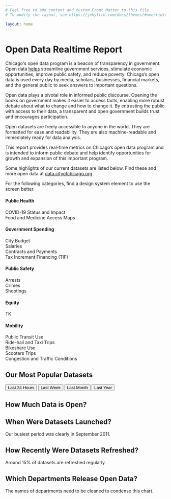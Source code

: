 ```yaml
---
# Feel free to add content and custom Front Matter to this file.
# To modify the layout, see https://jekyllrb.com/docs/themes/#overriding-theme-defaults

layout: home
---
```


# Open Data Realtime Report

<p>Chicago's open data program is a beacon of transparency in government. Open data <a href="http://opendatatoolkit.worldbank.org/en/open-data-in-60-seconds.html">helps</a> streamline government services, stimulate economic opportunities, improve public safety, and reduce poverty. Chicago’s open data is used every day by media, scholars, businesses, financial markets, and the general public to seek answers to important questions.</p>

<p>Open data plays a pivotal role in informed public discourse. Opening the books on government makes it easier to access facts, enabling more robust debate about what to change and how to change it. By entrusting the public with access to their data, a transparent and open government builds trust and encourages participation.</p>

<p>Open datasets are freely accessible to anyone in the world. They are formatted for ease and readability. They are also machine-readable and immediately ready for data analysis.</p>

<p>This report provides real-time metrics on Chicago’s open data program and is intended to inform public debate and help identify opportunities for growth and expansion of this important program.</p>

<p>Some highlights of our current datasets are listed below. Find these and more open data at <a href="https://data.cityofchicago.org">data.cityofchicago.org</a></p>

For the following categories, find a design system element to use the screen better.

#### Public Health

<p>COVID-19 Status and Impact<br>Food and Medicine Access Maps</p>

#### Government Spending

<p>City Budget<br>Salaries<br>Contracts and Payments<br>Tax Increment Financing (TIF)</p>

#### Public Safety

<p>Arrests<br>Crimes<br>Shootings</p>

#### Equity

<p>TK</p>

#### Mobility

<p>Public Transit Use<br>Ride-hail and Taxi Trips<br>Bikeshare Use<br>Scooters Trips<br>Congestion and Traffic Conditions</p>

## Our Most Popular Datasets

<button id="last24">Last 24 Hours</button>
<button id="lastWeek">Last Week</button>
<button id="lastMonth">Last Month</button>
<button id="lastYear">Last Year</button>

<canvas id="lastChart" width="200" height="100"></canvas>

## How Much Data is Open?

<canvas id="rowHistoryChart" width="200" height="100"></canvas>

## When Were Datasets Launched?

Our busiest period was clearly in September 2011.

<canvas id="launchedChart" width="200" height="100"></canvas>

## How Recently Were Datasets Refreshed?

Around 15% of datasets are refreshed regularly.

<canvas id="updatedChart" width="200" height="100"></canvas>

## Which Departments Release Open Data?

The names of departments need to be cleaned to condense this chart.

<canvas id="deptCountsChart" width="200" height="500"></canvas>

<!-- Hold for now
<canvas id="deptVisitsDownloadsChart" width="200" height="500"></canvas>
<canvas id="deptRowsChart" width="200" height="500"></canvas>
-->



